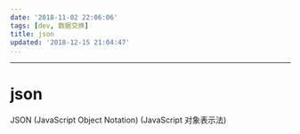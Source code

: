 ```yaml
---
date: '2018-11-02 22:06:06'
tags: [dev, 数据交换]
title: json
updated: '2018-12-15 21:04:47'
...
```

---
# json


JSON (JavaScript Object Notation) (JavaScript 对象表示法)

